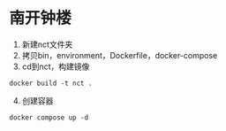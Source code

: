 # 南开钟楼

1. 新建nct文件夹
2. 拷贝bin，environment，Dockerfile，docker-compose
3. cd到nct，构建镜像
```shell
docker build -t nct .
```
4. 创建容器
```shell
docker compose up -d
```
